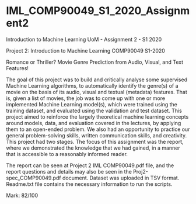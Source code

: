 # IML_COMP90049_S1_2020_Assignment2
Introduction to Machine Learning UoM - Assignment 2 - S1 2020

Project 2: Introduction to Machine Learning COMP90049 S1-2020

Romance or Thriller? Movie Genre Prediction from Audio, Visual, and Text Features!

The goal of this project was to build and critically analyse some supervised Machine Learning algorithms, to automatically identify the genre(s) of a movie on the basis of its audio, visual and textual (metadata) features. That is, given a list of movies, the job was to come up with one or more implemented Machine Learning model(s), which were trained using the training dataset, and evaluated using the validation and test dataset. This project aimed to reinforce the largely theoretical machine learning concepts around models, data, and evaluation covered in the lectures, by applying them to an open-ended problem. We also had an opportunity to practice our general problem-solving skills, written communication skills, and creativity. This project had two stages. The focus of this assignment was the report, where we demonstrated the knowledge that we had gained, in a manner that is accessible to a reasonably informed reader.

The report can be seen at Project 2 IML COMP90049.pdf file, and the report questions and details may also be seen in the Proj2-spec_COMP90049.pdf document. Dataset was uploaded in TSV format. Readme.txt file contains the necessary information to run the scripts.

Mark: 82/100
